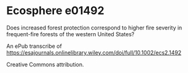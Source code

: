 Ecosphere e01492
================
Does increased forest protection correspond to higher fire severity in frequent-­fire forests of the western United States?

An ePub transcribe of https://esajournals.onlinelibrary.wiley.com/doi/full/10.1002/ecs2.1492

Creative Commons attribution.
